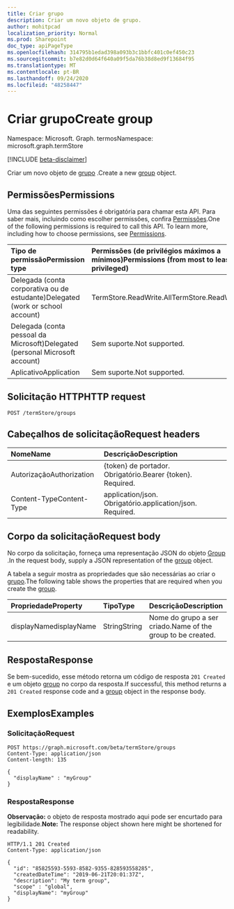 ```yaml
---
title: Criar grupo
description: Criar um novo objeto de grupo.
author: mohitpcad
localization_priority: Normal
ms.prod: Sharepoint
doc_type: apiPageType
ms.openlocfilehash: 314795b1edad398a093b3c1bbfc401c0ef450c23
ms.sourcegitcommit: b7e82d0d64f640a09f5da76b38d8ed9f13684f95
ms.translationtype: MT
ms.contentlocale: pt-BR
ms.lasthandoff: 09/24/2020
ms.locfileid: "48258447"
---
```

# <a name="create-group"></a><span data-ttu-id="c6d44-103">Criar grupo</span><span class="sxs-lookup"><span data-stu-id="c6d44-103">Create group</span></span>
<span data-ttu-id="c6d44-104">Namespace: Microsoft. Graph. termos</span><span class="sxs-lookup"><span data-stu-id="c6d44-104">Namespace: microsoft.graph.termStore</span></span>

[!INCLUDE [beta-disclaimer](../../includes/beta-disclaimer.md)]

<span data-ttu-id="c6d44-105">Criar um novo objeto de [grupo](../resources/termstore-group.md) .</span><span class="sxs-lookup"><span data-stu-id="c6d44-105">Create a new [group](../resources/termstore-group.md) object.</span></span>

## <a name="permissions"></a><span data-ttu-id="c6d44-106">Permissões</span><span class="sxs-lookup"><span data-stu-id="c6d44-106">Permissions</span></span>
<span data-ttu-id="c6d44-p101">Uma das seguintes permissões é obrigatória para chamar esta API. Para saber mais, incluindo como escolher permissões, confira [Permissões](/graph/permissions-reference).</span><span class="sxs-lookup"><span data-stu-id="c6d44-p101">One of the following permissions is required to call this API. To learn more, including how to choose permissions, see [Permissions](/graph/permissions-reference).</span></span>

|<span data-ttu-id="c6d44-109">Tipo de permissão</span><span class="sxs-lookup"><span data-stu-id="c6d44-109">Permission type</span></span>|<span data-ttu-id="c6d44-110">Permissões (de privilégios máximos a mínimos)</span><span class="sxs-lookup"><span data-stu-id="c6d44-110">Permissions (from most to least privileged)</span></span>|
|:---|:---|
|<span data-ttu-id="c6d44-111">Delegada (conta corporativa ou de estudante)</span><span class="sxs-lookup"><span data-stu-id="c6d44-111">Delegated (work or school account)</span></span> |<span data-ttu-id="c6d44-112">TermStore.ReadWrite.All</span><span class="sxs-lookup"><span data-stu-id="c6d44-112">TermStore.ReadWrite.All</span></span> |
|<span data-ttu-id="c6d44-113">Delegada (conta pessoal da Microsoft)</span><span class="sxs-lookup"><span data-stu-id="c6d44-113">Delegated (personal Microsoft account)</span></span> | <span data-ttu-id="c6d44-114">Sem suporte.</span><span class="sxs-lookup"><span data-stu-id="c6d44-114">Not supported.</span></span>    |
|<span data-ttu-id="c6d44-115">Aplicativo</span><span class="sxs-lookup"><span data-stu-id="c6d44-115">Application</span></span> | <span data-ttu-id="c6d44-116">Sem suporte.</span><span class="sxs-lookup"><span data-stu-id="c6d44-116">Not supported.</span></span> |

## <a name="http-request"></a><span data-ttu-id="c6d44-117">Solicitação HTTP</span><span class="sxs-lookup"><span data-stu-id="c6d44-117">HTTP request</span></span>

<!-- {
  "blockType": "ignored"
}
-->

``` http
POST /termStore/groups
```

## <a name="request-headers"></a><span data-ttu-id="c6d44-118">Cabeçalhos de solicitação</span><span class="sxs-lookup"><span data-stu-id="c6d44-118">Request headers</span></span>
|<span data-ttu-id="c6d44-119">Nome</span><span class="sxs-lookup"><span data-stu-id="c6d44-119">Name</span></span>|<span data-ttu-id="c6d44-120">Descrição</span><span class="sxs-lookup"><span data-stu-id="c6d44-120">Description</span></span>|
|:---|:---|
|<span data-ttu-id="c6d44-121">Autorização</span><span class="sxs-lookup"><span data-stu-id="c6d44-121">Authorization</span></span>|<span data-ttu-id="c6d44-p102">{token} de portador. Obrigatório.</span><span class="sxs-lookup"><span data-stu-id="c6d44-p102">Bearer {token}. Required.</span></span>|
|<span data-ttu-id="c6d44-124">Content-Type</span><span class="sxs-lookup"><span data-stu-id="c6d44-124">Content-Type</span></span>|<span data-ttu-id="c6d44-p103">application/json. Obrigatório.</span><span class="sxs-lookup"><span data-stu-id="c6d44-p103">application/json. Required.</span></span>|

## <a name="request-body"></a><span data-ttu-id="c6d44-127">Corpo da solicitação</span><span class="sxs-lookup"><span data-stu-id="c6d44-127">Request body</span></span>
<span data-ttu-id="c6d44-128">No corpo da solicitação, forneça uma representação JSON do objeto [Group](../resources/termstore-group.md) .</span><span class="sxs-lookup"><span data-stu-id="c6d44-128">In the request body, supply a JSON representation of the [group](../resources/termstore-group.md) object.</span></span>

<span data-ttu-id="c6d44-129">A tabela a seguir mostra as propriedades que são necessárias ao criar o [grupo](../resources/termstore-group.md).</span><span class="sxs-lookup"><span data-stu-id="c6d44-129">The following table shows the properties that are required when you create the [group](../resources/termstore-group.md).</span></span>

|<span data-ttu-id="c6d44-130">Propriedade</span><span class="sxs-lookup"><span data-stu-id="c6d44-130">Property</span></span>|<span data-ttu-id="c6d44-131">Tipo</span><span class="sxs-lookup"><span data-stu-id="c6d44-131">Type</span></span>|<span data-ttu-id="c6d44-132">Descrição</span><span class="sxs-lookup"><span data-stu-id="c6d44-132">Description</span></span>|
|:---|:---|:---|
|<span data-ttu-id="c6d44-133">displayName</span><span class="sxs-lookup"><span data-stu-id="c6d44-133">displayName</span></span>|<span data-ttu-id="c6d44-134">String</span><span class="sxs-lookup"><span data-stu-id="c6d44-134">String</span></span>|<span data-ttu-id="c6d44-135">Nome do grupo a ser criado.</span><span class="sxs-lookup"><span data-stu-id="c6d44-135">Name of the group to be created.</span></span>|



## <a name="response"></a><span data-ttu-id="c6d44-136">Resposta</span><span class="sxs-lookup"><span data-stu-id="c6d44-136">Response</span></span>

<span data-ttu-id="c6d44-137">Se bem-sucedido, esse método retorna um código de resposta `201 Created` e um objeto [group](../resources/termstore-group.md) no corpo da resposta.</span><span class="sxs-lookup"><span data-stu-id="c6d44-137">If successful, this method returns a `201 Created` response code and a [group](../resources/termstore-group.md) object in the response body.</span></span>

## <a name="examples"></a><span data-ttu-id="c6d44-138">Exemplos</span><span class="sxs-lookup"><span data-stu-id="c6d44-138">Examples</span></span>

### <a name="request"></a><span data-ttu-id="c6d44-139">Solicitação</span><span class="sxs-lookup"><span data-stu-id="c6d44-139">Request</span></span>
<!-- {
  "blockType": "request",
  "displayName": "myGroup"
}-->

``` http
POST https://graph.microsoft.com/beta/termStore/groups
Content-Type: application/json
Content-length: 135

{
  "displayName" : "myGroup"
}
```


### <a name="response"></a><span data-ttu-id="c6d44-140">Resposta</span><span class="sxs-lookup"><span data-stu-id="c6d44-140">Response</span></span>
<span data-ttu-id="c6d44-141">**Observação:** o objeto de resposta mostrado aqui pode ser encurtado para legibilidade.</span><span class="sxs-lookup"><span data-stu-id="c6d44-141">**Note:** The response object shown here might be shortened for readability.</span></span>
<!-- {
  "blockType": "response",
  "truncated": true,
  "@odata.type": "microsoft.graph.termStore.group"
}-->

``` http
HTTP/1.1 201 Created
Content-Type: application/json

{
  "id": "85825593-5593-8582-9355-828593558285",
  "createdDateTime": "2019-06-21T20:01:37Z",
  "description": "My term group",
  "scope" : "global",
  "displayName": "myGroup"  
}
```

<!--
{
  "type": "#page.annotation",
  "description": "Create a termGroup entity in termStore",
  "keywords": "term,termStore",
  "section": "documentation",
  "tocPath": "termStore/Create termGroup",
  "suppressions": [
  ]
}
-->


